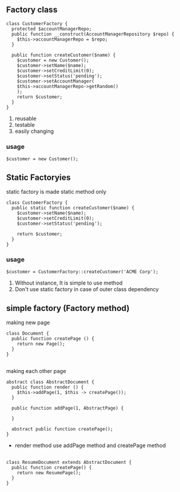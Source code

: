 ## Factory class
```
class CustomerFactory {
  protected $accountManagerRepo;
  public function __construct(AccountManagerRepository $repo) {
    $this->accountManagerRepo = $repo;
  }

  public function createCustomer($name) {
    $customer = new Customer();
    $customer->setName($name);
    $customer->setCreditLimit(0);
    $customer->setStatus('pending');
    $customer->setAccountManager(
    $this->accountManagerRepo->getRandom()
    );
    return $customer;
  }
}
```
1. reusable
2. testable
3. easily changing

### usage
```
$customer = new Customer();
```

## Static Factoryies
static factory is made static method only
```
class CustomerFactory {
  public static function createCustomer($name) {
    $customer->setName($name);
    $customer->setCreditLimit(0);
    $customer->setStatus('pending');

    return $customer;
  }
}
```

### usage
```
$customer = CustomerFactory::createCustomer('ACME Corp');
```
1. Without instance, It is simple to use method
2. Don't use static factory in case of outer class dependency

## simple factory (Factory method)
making new page
```
class Document {
  public function createPage () {
    return new Page();
  }
}
```

##
making each other page
```
abstract class AbstractDocument {
  public function render () {
    $this->addPage(1, $this -> createPage());
  }

  public function addPage(1, AbstractPage) {

  }

  abstract public function createPage();
}
```
- render method use addPage method and createPage method

##

```
class ResumeDocument extends AbstractDocument {
  public function createPage() {
    return new ResumePage();
  }
}
```
